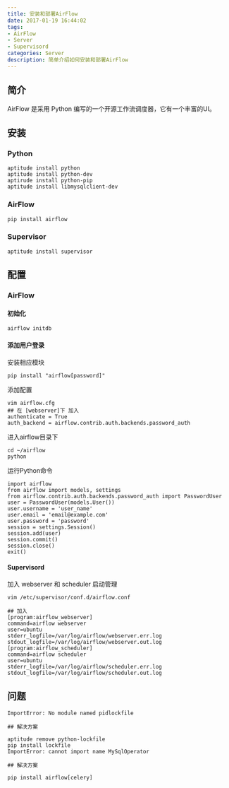 ```yaml
---
title: 安装和部署AirFlow
date: 2017-01-19 16:44:02
tags:
- AirFlow
- Server
- Supervisord
categories: Server
description: 简单介绍如何安装和部署AirFlow
---
```


## 简介

AirFlow 是采用 Python 编写的一个开源工作流调度器，它有一个丰富的UI。

## 安装

### Python

```Shell
aptitude install python
aptitude install python-dev
aptirude install python-pip
aptitude install libmysqlclient-dev
```

### AirFlow

```shell
pip install airflow
```

### Supervisor

```shell
aptitude install supervisor
```

## 配置

### AirFlow

#### 初始化

```shell
airflow initdb
```

#### 添加用户登录

安装相应模块

```
pip install "airflow[password]"
```

添加配置

```
vim airflow.cfg
## 在 [webserver]下 加入
authenticate = True
auth_backend = airflow.contrib.auth.backends.password_auth
```

进入airflow目录下

```
cd ~/airflow
python
```

运行Python命令

```
import airflow
from airflow import models, settings
from airflow.contrib.auth.backends.password_auth import PasswordUser
user = PasswordUser(models.User())
user.username = 'user_name'
user.email = 'email@example.com'
user.password = 'password'
session = settings.Session()
session.add(user)
session.commit()
session.close()
exit()
```

#### Supervisord

加入 webserver 和 scheduler 启动管理

```
vim /etc/supervisor/conf.d/airflow.conf 

## 加入
[program:airflow_webserver]
command=airflow webserver
user=ubuntu
stderr_logfile=/var/log/airflow/webserver.err.log
stdout_logfile=/var/log/airflow/webserver.out.log
[program:airflow_scheduler]
command=airflow scheduler
user=ubuntu
stderr_logfile=/var/log/airflow/scheduler.err.log
stdout_logfile=/var/log/airflow/scheduler.out.log
```

## 问题

```
ImportError: No module named pidlockfile

## 解决方案

aptitude remove python-lockfile
pip install lockfile
ImportError: cannot import name MySqlOperator

## 解决方案

pip install airflow[celery]
```